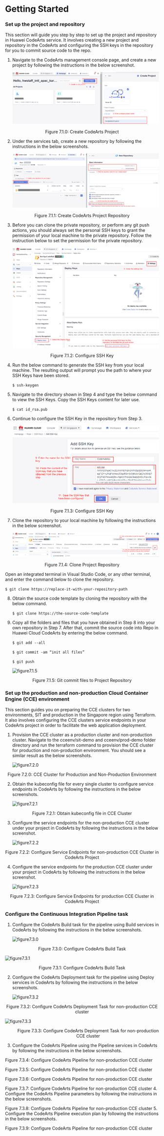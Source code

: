 # Getting Started

### Set up the project and repository

This section will guide you step by step to set up the project and repository in Huawei CodeArts service. It involves creating a new project and repository in the CodeArts and configuring the SSH keys in the repository for you to commit source code to the repo.

1. Navigate to the CodeArts management console page, and create a new project by following the instructions in the below screenshot.

    ![figure7.1.0](./images/7.1.0.png)

<p align="center"> Figure 7.1.0: Create CodeArts Project </p>

2. Under the services tab, create a new repository by following the instructions in the below screenshots.

    ![figure7.1.1](./images/7.1.1.png)

<p align="center"> Figure 7.1.1: Create CodeArts Project Repository </p>

3. Before you can clone the private repository, or perform any git push actions, you should always set the personal SSH keys to grant the permission of your local machine to the private repository. Follow the instruction below to set the permission for the private repository.

    ![figure7.1.2](./images/7.1.2.png)

<p align="center"> Figure 7.1.2: Configure SSH Key </p>

4. Run the below command to generate the SSH key from your local machine. The resulting output will prompt you the path to where your SSH Keys have been stored.

    ```$ ssh-keygen```

5. Navigate to the directory shown in Step 4 and type the below command to view the SSH Keys. Copy the SSH Keys content for later use.

    ```$ cat id_rsa.pub```

6. Continue to configure the SSH Key in the repository from Step 3.

    ![figure7.1.3](./images/7.1.3.png)

<p align="center"> Figure 7.1.3: Configure SSH Key </p>

7. Clone the repository to your local machine by following the instructions in the below screenshot.

    ![figure7.1.4](./images/7.1.4.png)

<p align="center"> Figure 7.1.4: Clone Project Repository </p>

Open an integrated terminal in Visual Studio Code, or any other terminal, and enter the command below to clone the repository.

```$ git clone https://replace-it-with-your-repository-path```

8. Obtain the source code template by cloning the repository with the below command.

    ```$ git clone https://the-source-code-template```

9. Copy all the folders and files that you have obtained in Step 8 into your own repository in Step 7. After that, commit the source code into Repo in Huawei Cloud CodeArts by entering the below command.

    ```$ git add --all```

    ```$ git commit -am “init all files”```

    ```$ git push```

    ![figure7.1.5](./images/7.1.5.png)

<p align="center"> Figure 7.1.5: Git commit files to Project Repository </p>

### Set up the production and non-production Cloud Container Engine (CCE) environment

This section guides you on preparing the CCE clusters for two environments, SIT and production in the Singapore region using Terraform. It also involves configuring the CCE clusters service endpoints in your CodeArts project in order to facilitate the web application deployment. 

1. Provision the CCE cluster as a production cluster and non-production cluster. Navigate to the cceenv/sit-demo and cceenv/prod-demo folder directory and run the terraform command to provision the CCE cluster for production and non-production environment. You should see a similar result as the below screenshots.

    ![figure7.2.0](./images/7.2.0.png)

<p align="center"> Figure 7.2.0: CCE Cluster for Production and Non-Production Environment </p>

2. Obtain the kubeconfig file for every single cluster to configure service endpoints in CodeArts by following the instructions in the below screenshots.

    ![figure7.2.1](./images/7.2.1.png)

<p align="center"> Figure 7.2.1: Obtain kubeconfig file in CCE Cluster </p>

3. Configure the service endpoints for the non-production CCE cluster under your project in CodeArts by following the instructions in the below screenshot.

    ![figure7.2.2](./images/7.2.2.png)

<p align="center"> Figure 7.2.2: Configure Service Endpoints for non-production CCE Cluster in CodeArts Project </p>

4. Configure the service endpoints for the production CCE cluster under your project in CodeArts by following the instructions in the below screenshot.

    ![figure7.2.3](./images/7.2.3.png)

<p align="center"> Figure 7.2.3: Configure Service Endpoints for production CCE Cluster in CodeArts Project </p>

### Configure the Continuous Integration Pipeline task

1. Configure the CodeArts Build task for the pipeline using Build services in CodeArts by following the instructions in the below screenshots.

    ![figure7.3.0](./images/7.3.0.png)

<p align="center"> Figure 7.3.0: Configure CodeArts Build Task </p>

![figure7.3.1](./images/7.3.1.png)

<p align="center"> Figure 7.3.1: Configure CodeArts Build Task </p>

2. Configure the CodeArts Deployment task for the pipeline using Deploy services in CodeArts by following the instructions in the below screenshots.

    ![figure7.3.2](./images/7.3.2.png)

<p align="center"> Figure 7.3.2: Configure CodeArts Deployment Task for non-production CCE cluster </p>

![figure7.3.3](./images/7.3.3.png)

<p style="margin-left: 40px", align="center"> Figure 7.3.3: Configure CodeArts Deployment Task for non-production CCE cluster </p>


3. Configure the CodeArts Pipeline using the Pipeline services in CodeArts by following the instructions in the below screenshots.
 
Figure 7.3.4: Configure CodeArts Pipeline for non-production CCE cluster
 
Figure 7.3.5: Configure CodeArts Pipeline for non-production CCE cluster
 
Figure 7.3.6: Configure CodeArts Pipeline for non-production CCE cluster
 
Figure 7.3.7: Configure CodeArts Pipeline for non-production CCE cluster
4. Configure the CodeArts Pipeline parameters by following the instructions in the below screenshots.

 
Figure 7.3.8: Configure CodeArts Pipeline for non-production CCE cluster
5. Configure the CodeArts Pipeline execution plan by following the instructions in the below screenshots.
 
Figure 7.3.9: Configure CodeArts Pipeline for non-production CCE cluster
